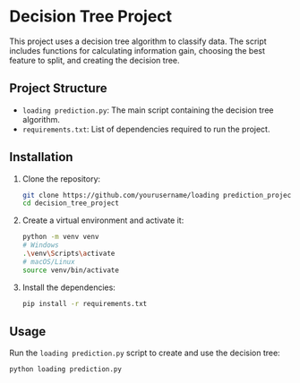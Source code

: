 # Decision Tree Project

This project uses a decision tree algorithm to classify data. The script includes functions for calculating information gain, choosing the best feature to split, and creating the decision tree.

## Project Structure

- `loading prediction.py`: The main script containing the decision tree algorithm.
- `requirements.txt`: List of dependencies required to run the project.

## Installation

1. Clone the repository:
    ```sh
    git clone https://github.com/yourusername/loading prediction_project.git
    cd decision_tree_project
    ```

2. Create a virtual environment and activate it:
    ```sh
    python -m venv venv
    # Windows
    .\venv\Scripts\activate
    # macOS/Linux
    source venv/bin/activate
    ```

3. Install the dependencies:
    ```sh
    pip install -r requirements.txt
    ```

## Usage

Run the `loading prediction.py` script to create and use the decision tree:
```sh
python loading prediction.py
